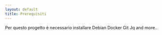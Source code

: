 ```yaml
---
layout: default
title: Prerequisiti
---
```



Per questo progetto è necessario installare
Debian
Docker
Git
Jq
and more..